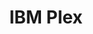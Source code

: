 ---
title: IBM Plex
tags:
- Font
- Open source
linkurl: "https://github.com/IBM/plex"
intro: "Designed to work well in user interface environments as well as other mediums, the Plex family comes in  Sans, Serif, Mono and Sans Condensed."
type: font
preview: resources/plex.png
category: fonts
---